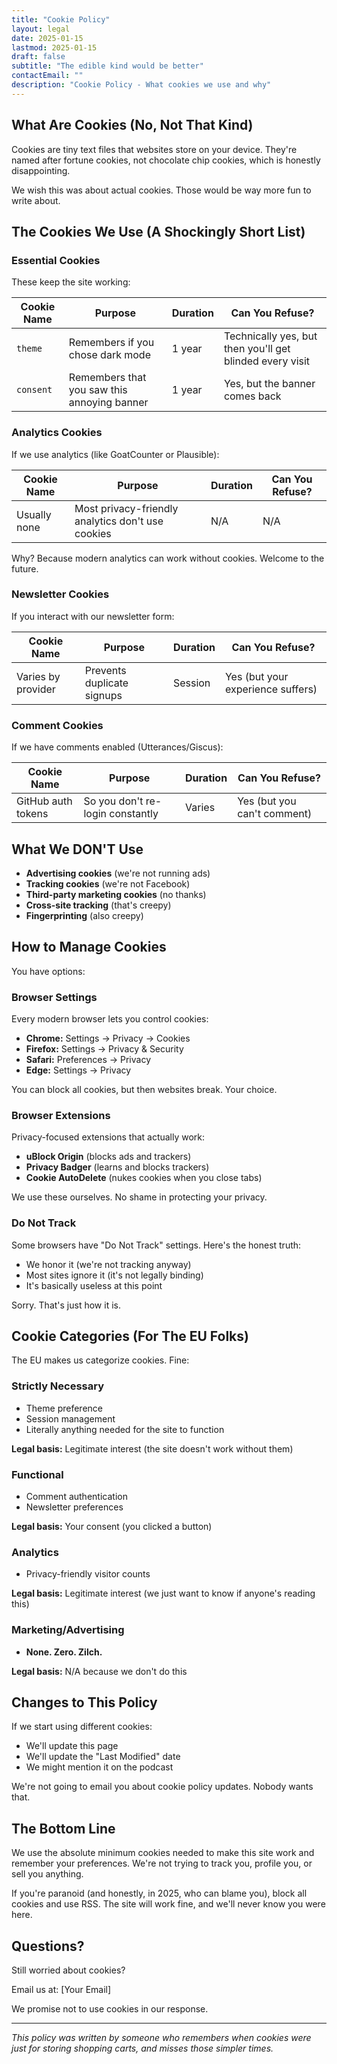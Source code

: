 ```yaml
---
title: "Cookie Policy"
layout: legal
date: 2025-01-15
lastmod: 2025-01-15
draft: false
subtitle: "The edible kind would be better"
contactEmail: ""
description: "Cookie Policy - What cookies we use and why"
---
```


## What Are Cookies (No, Not That Kind)

Cookies are tiny text files that websites store on your device. They're named after fortune cookies, not chocolate chip cookies, which is honestly disappointing.

We wish this was about actual cookies. Those would be way more fun to write about.

<!--more-->

## The Cookies We Use (A Shockingly Short List)

### Essential Cookies

These keep the site working:

| Cookie Name | Purpose | Duration | Can You Refuse? |
|-------------|---------|----------|-----------------|
| `theme` | Remembers if you chose dark mode | 1 year | Technically yes, but then you'll get blinded every visit |
| `consent` | Remembers that you saw this annoying banner | 1 year | Yes, but the banner comes back |

### Analytics Cookies

If we use analytics (like GoatCounter or Plausible):

| Cookie Name | Purpose | Duration | Can You Refuse? |
|-------------|---------|----------|-----------------|
| Usually none | Most privacy-friendly analytics don't use cookies | N/A | N/A |

Why? Because modern analytics can work without cookies. Welcome to the future.

### Newsletter Cookies

If you interact with our newsletter form:

| Cookie Name | Purpose | Duration | Can You Refuse? |
|-------------|---------|----------|-----------------|
| Varies by provider | Prevents duplicate signups | Session | Yes (but your experience suffers) |

### Comment Cookies

If we have comments enabled (Utterances/Giscus):

| Cookie Name | Purpose | Duration | Can You Refuse? |
|-------------|---------|----------|-----------------|
| GitHub auth tokens | So you don't re-login constantly | Varies | Yes (but you can't comment) |

## What We DON'T Use

- **Advertising cookies** (we're not running ads)
- **Tracking cookies** (we're not Facebook)
- **Third-party marketing cookies** (no thanks)
- **Cross-site tracking** (that's creepy)
- **Fingerprinting** (also creepy)

## How to Manage Cookies

You have options:

### Browser Settings

Every modern browser lets you control cookies:

- **Chrome:** Settings → Privacy → Cookies
- **Firefox:** Settings → Privacy & Security
- **Safari:** Preferences → Privacy
- **Edge:** Settings → Privacy

You can block all cookies, but then websites break. Your choice.

### Browser Extensions

Privacy-focused extensions that actually work:

- **uBlock Origin** (blocks ads and trackers)
- **Privacy Badger** (learns and blocks trackers)
- **Cookie AutoDelete** (nukes cookies when you close tabs)

We use these ourselves. No shame in protecting your privacy.

### Do Not Track

Some browsers have "Do Not Track" settings. Here's the honest truth:

- We honor it (we're not tracking anyway)
- Most sites ignore it (it's not legally binding)
- It's basically useless at this point

Sorry. That's just how it is.

## Cookie Categories (For The EU Folks)

The EU makes us categorize cookies. Fine:

### Strictly Necessary

- Theme preference
- Session management
- Literally anything needed for the site to function

**Legal basis:** Legitimate interest (the site doesn't work without them)

### Functional

- Comment authentication
- Newsletter preferences

**Legal basis:** Your consent (you clicked a button)

### Analytics

- Privacy-friendly visitor counts

**Legal basis:** Legitimate interest (we just want to know if anyone's reading this)

### Marketing/Advertising

- **None. Zero. Zilch.**

**Legal basis:** N/A because we don't do this

## Changes to This Policy

If we start using different cookies:

- We'll update this page
- We'll update the "Last Modified" date
- We might mention it on the podcast

We're not going to email you about cookie policy updates. Nobody wants that.

## The Bottom Line

We use the absolute minimum cookies needed to make this site work and remember your preferences. We're not trying to track you, profile you, or sell you anything.

If you're paranoid (and honestly, in 2025, who can blame you), block all cookies and use RSS. The site will work fine, and we'll never know you were here.

## Questions?

Still worried about cookies?

Email us at: [Your Email]

We promise not to use cookies in our response.

---

*This policy was written by someone who remembers when cookies were just for storing shopping carts, and misses those simpler times.*
